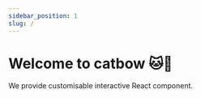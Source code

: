 ```yaml
---
sidebar_position: 1
slug: /
---
```


# Welcome to catbow 🐱🌈

We provide customisable interactive React component.
